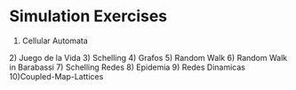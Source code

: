 # Simulation Exercises 
1) Cellular Automata
<p align="center">
  <src="https://github.com/acastellanos95/SimulationLects/CA.png">
</p>
2) Juego de la Vida
3) Schelling
4) Grafos
5) Random Walk
6) Random Walk in Barabassi
7) Schelling Redes
8) Epidemia
9) Redes Dinamicas
10)Coupled-Map-Lattices

